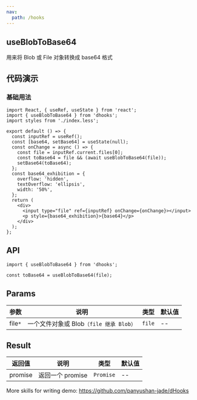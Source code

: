 ```yaml
---
nav:
  path: /hooks
---
```


## useBlobToBase64

用来将 Blob 或 File 对象转换成 base64 格式

## 代码演示

### 基础用法

```tsx
import React, { useRef, useState } from 'react';
import { useBlobToBase64 } from 'dhooks';
import styles from './index.less';

export default () => {
  const inputRef = useRef();
  const [base64, setBase64] = useState(null);
  const onChange = async () => {
    const file = inputRef.current.files[0];
    const toBase64 = file && (await useBlobToBase64(file));
    setBase64(toBase64);
  };
  const base64_exhibition = {
    overflow: 'hidden',
    textOverflow: 'ellipsis',
    width: '50%',
  };
  return (
    <div>
      <input type="file" ref={inputRef} onChange={onChange}></input>
      <p style={base64_exhibition}>{base64}</p>
    </div>
  );
};
```

## API

```tsx | pure
import { useBlobToBase64 } from 'dhooks';

const toBase64 = useBlobToBase64(file);
```

## Params

| 参数 | 说明 | 类型 | 默认值 |
| --- | --- | --- | --- |
| file<code>\*</code> | 一个文件对象或 Blob<code>（file 继承 Blob）</code> | <code>file</code> | -- |

## Result

| 返回值  | 说明             | 类型                 | 默认值 |
| ------- | ---------------- | -------------------- | ------ |
| promise | 返回一个 promise | <code>Promise</code> | --     |

More skills for writing demo: https://github.com/panyushan-jade/dHooks
